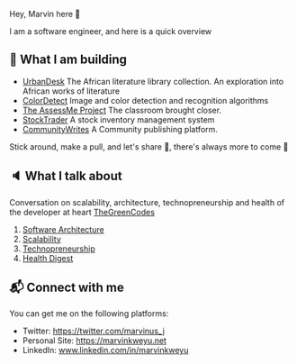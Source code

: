 Hey, Marvin here :wave:

I am a software engineer, and here is a quick overview

## :construction_worker: What I am building

 - [UrbanDesk](https://exploreurbandesk.com/)
 The African literature library collection. An exploration into African works of literature
 - [ColorDetect](https://colordetect.readthedocs.io/en/latest/colordetect.html)
 Image and color detection and recognition algorithms
 - [The AssessMe Project](https://github.com/MarvinKweyu/AssessMe)
 The classroom brought closer.
 - [StockTrader](https://github.com/MarvinKweyu/stock-trader)
 A stock inventory management system
 - [CommunityWrites](https://github.com/MarvinKweyu/CommunityWrites)
 A Community publishing platform.
 
 Stick around, make a pull, and let's share :rocket:, there's always more to come :construction_worker:
 
 
 ## :speaker: What I talk about
 
 Conversation on scalability, architecture, technopreneurship and health of the developer at heart
 [TheGreenCodes](https://thegreencodes.com/)
 
1. [Software Architecture](https://thegreencodes.com/series/architectural-patterns)
2. [Scalability](https://thegreencodes.com/going-enterprise-and-its-aftermath)
3. [Technopreneurship](https://thegreencodes.com/series/the-entrepreneur)
4. [Health Digest](https://thegreencodes.com/series/health-digest)
 

 ## :mailbox_with_mail: Connect with me
 
 You can get me on the following platforms:
 
 - Twitter: https://twitter.com/marvinus_j
 - Personal Site: https://marvinkweyu.net
 - LinkedIn: www.linkedin.com/in/marvinkweyu
 
